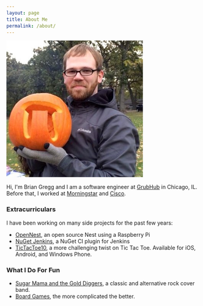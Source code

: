 ```yaml
---
layout: page
title: About Me
permalink: /about/
---
```


![Me](/assets/PumpkinPi.jpg)

Hi, I'm Brian Gregg and I am a software engineer at [GrubHub](https://www.grubhub.com) in Chicago, IL. Before that, I worked at [Morningstar](http://www.morningstar.com) and [Cisco](http://www.cisco.com).

### Extracurriculars

I have been working on many side projects for the past few years:

- [OpenNest](https://github.com/baritonehands/opennest), an open source Nest using a Raspberry Pi
- [NuGet Jenkins](https://github.com/baritonehands/jenkinsnuget), a NuGet CI plugin for Jenkins
- [TicTacToe10](https://www.facebook.com/tictactoeten), a more challenging twist on Tic Tac Toe. Available for iOS, Android, and Windows Phone.

### What I Do For Fun

- [Sugar Mama and the Gold Diggers](https://www.facebook.com/sugarmamaband), a classic and alternative rock cover band.
- [Board Games](http://boardgamegeek.com/collection/user/baritonehands), the more complicated the better.

